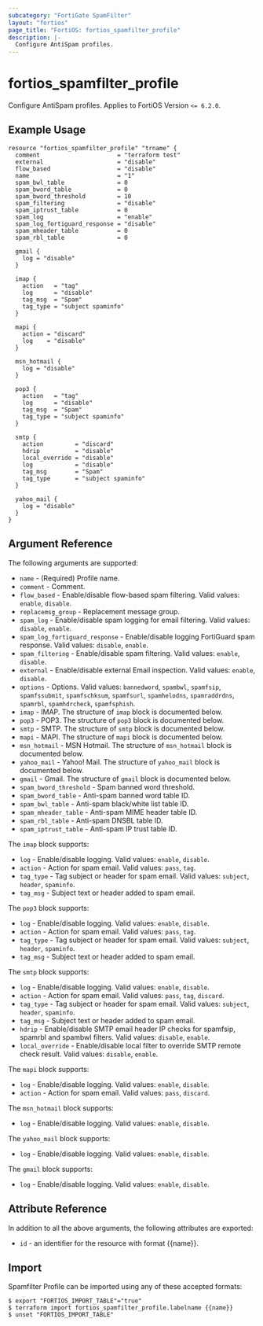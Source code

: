 ```yaml
---
subcategory: "FortiGate SpamFilter"
layout: "fortios"
page_title: "FortiOS: fortios_spamfilter_profile"
description: |-
  Configure AntiSpam profiles.
---
```


# fortios_spamfilter_profile
Configure AntiSpam profiles. Applies to FortiOS Version `<= 6.2.0`.

## Example Usage

```hcl
resource "fortios_spamfilter_profile" "trname" {
  comment                      = "terraform test"
  external                     = "disable"
  flow_based                   = "disable"
  name                         = "1"
  spam_bwl_table               = 0
  spam_bword_table             = 0
  spam_bword_threshold         = 10
  spam_filtering               = "disable"
  spam_iptrust_table           = 0
  spam_log                     = "enable"
  spam_log_fortiguard_response = "disable"
  spam_mheader_table           = 0
  spam_rbl_table               = 0

  gmail {
    log = "disable"
  }

  imap {
    action   = "tag"
    log      = "disable"
    tag_msg  = "Spam"
    tag_type = "subject spaminfo"
  }

  mapi {
    action = "discard"
    log    = "disable"
  }

  msn_hotmail {
    log = "disable"
  }

  pop3 {
    action   = "tag"
    log      = "disable"
    tag_msg  = "Spam"
    tag_type = "subject spaminfo"
  }

  smtp {
    action         = "discard"
    hdrip          = "disable"
    local_override = "disable"
    log            = "disable"
    tag_msg        = "Spam"
    tag_type       = "subject spaminfo"
  }

  yahoo_mail {
    log = "disable"
  }
}
```

## Argument Reference

The following arguments are supported:

* `name` - (Required) Profile name.
* `comment` - Comment.
* `flow_based` - Enable/disable flow-based spam filtering. Valid values: `enable`, `disable`.
* `replacemsg_group` - Replacement message group.
* `spam_log` - Enable/disable spam logging for email filtering. Valid values: `disable`, `enable`.
* `spam_log_fortiguard_response` - Enable/disable logging FortiGuard spam response. Valid values: `disable`, `enable`.
* `spam_filtering` - Enable/disable spam filtering. Valid values: `enable`, `disable`.
* `external` - Enable/disable external Email inspection. Valid values: `enable`, `disable`.
* `options` - Options. Valid values: `bannedword`, `spambwl`, `spamfsip`, `spamfssubmit`, `spamfschksum`, `spamfsurl`, `spamhelodns`, `spamraddrdns`, `spamrbl`, `spamhdrcheck`, `spamfsphish`.
* `imap` - IMAP. The structure of `imap` block is documented below.
* `pop3` - POP3. The structure of `pop3` block is documented below.
* `smtp` - SMTP. The structure of `smtp` block is documented below.
* `mapi` - MAPI. The structure of `mapi` block is documented below.
* `msn_hotmail` - MSN Hotmail. The structure of `msn_hotmail` block is documented below.
* `yahoo_mail` - Yahoo! Mail. The structure of `yahoo_mail` block is documented below.
* `gmail` - Gmail. The structure of `gmail` block is documented below.
* `spam_bword_threshold` - Spam banned word threshold.
* `spam_bword_table` - Anti-spam banned word table ID.
* `spam_bwl_table` - Anti-spam black/white list table ID.
* `spam_mheader_table` - Anti-spam MIME header table ID.
* `spam_rbl_table` - Anti-spam DNSBL table ID.
* `spam_iptrust_table` - Anti-spam IP trust table ID.

The `imap` block supports:

* `log` - Enable/disable logging. Valid values: `enable`, `disable`.
* `action` - Action for spam email. Valid values: `pass`, `tag`.
* `tag_type` - Tag subject or header for spam email. Valid values: `subject`, `header`, `spaminfo`.
* `tag_msg` - Subject text or header added to spam email.

The `pop3` block supports:

* `log` - Enable/disable logging. Valid values: `enable`, `disable`.
* `action` - Action for spam email. Valid values: `pass`, `tag`.
* `tag_type` - Tag subject or header for spam email. Valid values: `subject`, `header`, `spaminfo`.
* `tag_msg` - Subject text or header added to spam email.

The `smtp` block supports:

* `log` - Enable/disable logging. Valid values: `enable`, `disable`.
* `action` - Action for spam email. Valid values: `pass`, `tag`, `discard`.
* `tag_type` - Tag subject or header for spam email. Valid values: `subject`, `header`, `spaminfo`.
* `tag_msg` - Subject text or header added to spam email.
* `hdrip` - Enable/disable SMTP email header IP checks for spamfsip, spamrbl and spambwl filters. Valid values: `disable`, `enable`.
* `local_override` - Enable/disable local filter to override SMTP remote check result. Valid values: `disable`, `enable`.

The `mapi` block supports:

* `log` - Enable/disable logging. Valid values: `enable`, `disable`.
* `action` - Action for spam email. Valid values: `pass`, `discard`.

The `msn_hotmail` block supports:

* `log` - Enable/disable logging. Valid values: `enable`, `disable`.

The `yahoo_mail` block supports:

* `log` - Enable/disable logging. Valid values: `enable`, `disable`.

The `gmail` block supports:

* `log` - Enable/disable logging. Valid values: `enable`, `disable`.


## Attribute Reference

In addition to all the above arguments, the following attributes are exported:
* `id` - an identifier for the resource with format {{name}}.

## Import

Spamfilter Profile can be imported using any of these accepted formats:
```
$ export "FORTIOS_IMPORT_TABLE"="true"
$ terraform import fortios_spamfilter_profile.labelname {{name}}
$ unset "FORTIOS_IMPORT_TABLE"
```
